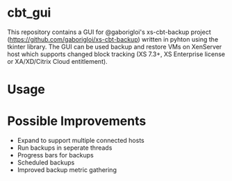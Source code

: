 # cbt_gui
This repository contains a GUI for @gaborigloi's xs-cbt-backup project (https://github.com/gaborigloi/xs-cbt-backup) written in pyhton using the tkinter library. The GUI can be used backup and restore VMs on XenServer host which supports changed block tracking (XS 7.3+, XS Enterprise license or XA/XD/Citrix Cloud entitlement).

# Usage

# Possible Improvements
* Expand to support multiple connected hosts
* Run backups in seperate threads
* Progress bars for backups
* Scheduled backups
* Improved backup metric gathering

